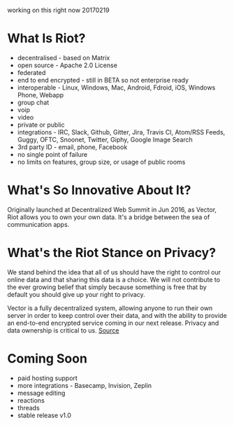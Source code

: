 working on this right now 20170219

# What Is Riot?
* decentralised - based on Matrix
* open source - Apache 2.0 License
* federated
* end to end encrypted - still in BETA so not enterprise ready
* interoperable - Linux, Windows, Mac, Android, Fdroid, iOS, Windows Phone, Webapp
* group chat
* voip
* video
* private or public
* integrations - IRC, Slack, Github, Gitter, Jira, Travis CI, Atom/RSS Feeds, Guggy, OFTC, Snoonet, Twitter, Giphy, Google Image Search
* 3rd party ID - email, phone, Facebook
* no single point of failure
* no limits on features, group size, or usage of public rooms

# What's So Innovative About It?
Originally launched at Decentralized Web Summit in Jun 2016, as Vector, Riot allows you to own your own data. It's a bridge between the sea of communication apps.

# What's the Riot Stance on Privacy?
We stand behind the idea that all of us should have the right to control our online data and that sharing this data is a choice. We will not contribute to the ever growing belief that simply because something is free that by default you should give up your right to privacy.

Vector is a fully decentralized system, allowing anyone to run their own server in order to keep control over their data, and with the ability to provide an end-to-end encrypted service coming in our next release. Privacy and data ownership is critical to us.
[Source](https://medium.com/@RiotChat/say-hello-to-vector-2d33b23a787#.pau5x5p8g)

# Coming Soon
* paid hosting support
* more integrations - Basecamp, Invision, Zeplin
* message editing
* reactions
* threads
* stable release v1.0
